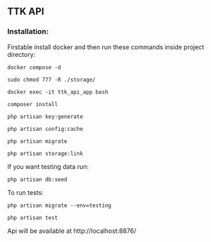 ## TTK API

### Installation:

Firstable install docker and then
run these commands inside project directory:

    docker compose -d

    sudo chmod 777 -R ./storage/

    docker exec -it ttk_api_app bash

    composer install

    php artisan key:generate

    php artisan config:cache

    php artisan migrate

    php artisan storage:link

If you want testing data run:

    php artisan db:seed

To run tests:

    php artisan migrate --env=testing

    php artisan test

Api will be available at http://localhost:8876/


